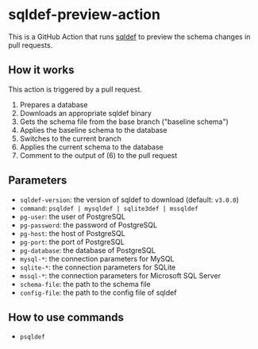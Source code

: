 # sqldef-preview-action

This is a GitHub Action that runs [sqldef](https://github.com/sqldef/sqldef) to preview the schema changes in pull requests.


## How it works

This action is triggered by a pull request.

1. Prepares a database
2. Downloads an appropriate sqldef binary
3. Gets the schema file from the base branch ("baseline schema")
4. Applies the baseline schema to the database
5. Switches to the current branch
6. Applies the current schema to the database
7. Comment to the output of (6) to the pull request

## Parameters

- `sqldef-version`: the version of sqldef to download (default: `v3.0.0`)
- `command`: `psqldef | mysqldef | sqlite3def | mssqldef`
- `pg-user`: the user of PostgreSQL
- `pg-password`: the password of PostgreSQL
- `pg-host`: the host of PostgreSQL
- `pg-port`: the port of PostgreSQL
- `pg-database`: the database of PostgreSQL
- `mysql-*`: the connection parameters for MySQL
- `sqlite-*`: the connection parameters for SQLite
- `mssql-*`: the connection parameters for Microsoft SQL Server
- `schema-file`: the path to the schema file
- `config-file`: the path to the config file of sqldef

## How to use commands

* `psqldef`
